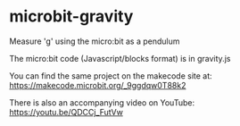 # microbit-gravity
Measure 'g' using the micro:bit as a pendulum

The micro:bit code (Javascript/blocks format) is in gravity.js

You can find the same project on the makecode site at: https://makecode.microbit.org/_9ggdqw0T88k2

There is also an accompanying video on YouTube: https://youtu.be/QDCCj_FutVw




